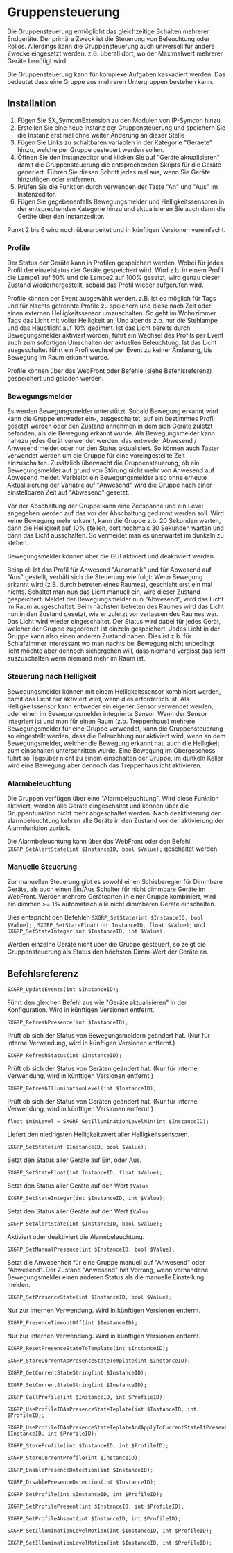 
# Gruppensteuerung
Die Gruppensteuerung ermöglicht das gleichzeitige Schalten mehrerer Endgeräte. Der primäre Zweck ist die Steuerung von Beleuchtung oder Rollos. Allerdings kann die Gruppensteuerung auch universell für andere Zwecke eingesetzt werden. z.B. überall dort, wo der Maximalwert mehrerer Geräte benötigt wird.

Die Gruppensteuerung kann für komplexe Aufgaben kaskadiert werden. Das bedeutet dass eine Gruppe aus mehreren Untergruppen bestehen kann.

## Installation
1.  Fügen Sie SX_SymconExtension zu den Modulen von IP-Symcon hinzu.
2.  Erstellen Sie eine neue Instanz der Gruppensteuerung und speichern Sie die Instanz erst mal ohne weiter Änderung an dieser Stelle
3.  Fügen Sie Links zu schaltbaren variablen in der Kategorie "Geraete" hinzu, welche per Gruppe gesteuert werden sollen.
4.  Öffnen Sie den Instanzeditor und klicken Sie auf "Geräte aktualisieren" damit die Gruppensteuerung die entsprechenden Skripts für die Geräte generiert. Führen Sie diesen Schritt jedes mal aus, wenn Sie Geräte hinzufügen oder entfernen.
5.  Prüfen Sie die Funktion durch verwenden der Taste "An" und "Aus" im Instanzeditor.
6. Fügen Sie gegebenenfalls Bewegungsmelder und Helligkeitssensoren in der entsprechenden Kategorie hinzu und aktualisieren Sie auch dann die Geräte über den Instanzeditor.

Punkt 2 bis 6 wird noch überarbeitet und in künftigen Versionen vereinfacht.

### Profile
Der Status der Geräte kann in Profilen gespeichert werden. Wobei für jedes Profil der einzelstatus der Geräte gespeichert wird. Wird z.b. in einem Profil die Lampe1 auf 50% und die Lampe2 auf 100% gesetzt, wird genau dieser Zustand wiederhergestellt, sobald das Profil wieder aufgerufen wird.

Profile können per Event ausgewählt werden. z.B. ist es möglich für Tags und für Nachts getrennte Profile zu speichern und diese nach Zeit oder einen externen Helligkeitssensor umzuschalten. So geht im Wohnzimmer Tags das Licht mit voller Helligkeit an. Und abends z.b. nur die Stehlampe und das Hauptlicht auf 10% gedimmt.
Ist das Licht bereits durch Bewegungsmelder aktiviert worden, führt ein Wechsel des Profils per Event auch zum sofortigen Umschalten der aktuellen Beleuchtung. Ist das Licht ausgeschaltet führt ein Profilwechsel per Event zu keiner Änderung, bis Bewegung im Raum erkannt wurde.

Profile können über das WebFront oder Befehle (siehe Befehlsreferenz) gespeichert und geladen werden.



### Bewegungsmelder
Es werden Bewegungsmelder unterstützt. Sobald Bewegung erkannt wird kann die Gruppe entweder ein-, ausgeschaltet, auf ein bestimmtes Profil gesetzt werden oder den Zustand annehmen in dem sich Geräte zuletzt befanden, als die Bewegung erkannt wurde. Als Bewegungsmelder kann nahezu jedes Gerät verwendet werden, das entweder Abwesend / Anwesend meldet oder nur den Status aktualisiert. So können auch Taster verwendet werden um die Gruppe für eine voreingestellte Zeit einzuschalten. Zusätzlich überwacht die Gruppensteuerung, ob ein Bewegungsmelder auf grund von Störung nicht mehr von Anwesend auf Abwesend meldet. Verbleibt ein Bewegungsmelder also ohne erneute Aktualisierung der Variable auf "Anwesend" wird die Gruppe nach einer einstellbaren Zeit auf "Abwesend" gesetzt.

Vor der Abschaltung der Gruppe kann eine Zeitspanne und ein Level angegeben werden auf das vor der Abschaltung gedimmt werden soll. Wird keine Bewegung mehr erkannt, kann die Gruppe z.b. 20 Sekunden warten, dann die Helligkeit auf 10% stellen, dort nochmals 30 Sekunden warten und dann das Licht ausschalten. So vermeidet man es unerwartet im dunkeln zu stehen.

Bewegungsmelder können über die GUI aktiviert und deaktiviert werden. 

Beispiel:
Ist das Profil für Anwesend "Automatik" und für Abwesend auf "Aus" gestellt, verhält sich die Steuerung wie folgt: Wenn Bewegung erkannt wird (z.B. durch betreten eines Raumes), geschieht erst ein mal nichts. Schaltet man nun das Licht manuell ein, wird dieser Zustand gespeichert. Meldet der Bewegungsmelder nun "Abwesend", wird das Licht im Raum ausgeschaltet. Beim nächsten betreten des Raumes wird das Licht nun in den Zustand gesetzt, wie er zuletzt vor verlassen des Raumes war. Das Licht wird wieder eingeschaltet. Der Status wird dabei für jedes Gerät, welcher der Gruppe zugeordnet ist einzeln gespeichert. Jedes Licht in der Gruppe kann also einen anderen Zustand haben. Dies ist z.b. für Schlafzimmer interessant wo man nachts bei Bewegung nicht unbedingt licht möchte aber dennoch sichergehen will, dass niemand vergisst das licht auszuschalten wenn niemand mehr im Raum ist.

### Steuerung nach Helligkeit
Bewegungsmelder können mit einem Helligkeitssensor kombiniert werden, damit das Licht nur aktiviert wird, wenn dies erforderlich ist. Als Helligkeitssensor kann entweder ein eigener Sensor verwendet werden, oder einen im Bewegungsmelder integrierte Sensor. Wenn der Sensor integriert ist und man für einen Raum (z.b. Treppenhaus) mehrere Bewegungsmelder für eine Gruppe verwendet, kann die Gruppensteuerung so eingestellt werden, dass die Beleuchtung nur aktiviert wird, wenn an dem Bewegungsmelder, welcher die Bewegung erkannt hat, auch die Helligkeit zum einschalten unterschritten wurde. Eine Bewegung im Obergeschoss führt so Tagsüber nicht zu einem einschalten der Gruppe, im dunkeln Keller wird eine Bewegung aber dennoch das Treppenhauslicht aktivieren.

### Alarmbeleuchtung
Die Gruppen verfügen über eine "Alarmbeleuchtung". Wird diese Funktion aktiviert, werden alle Geräte eingeschaltet und können über die Gruppenfunktion nicht mehr abgeschaltet werden. Nach deaktivierung der alarmbeleuchtung kehren alle Geräte in den Zustand vor der aktivierung der Alarmfunktion zurück.

Die Alarmbeleuchtung kann über das WebFront oder den Befehl `SXGRP_SetAlertState(int $InstanceID, bool $Value);` geschaltet werden.

### Manuelle Steuerung
Zur manuellen Steuerung gibt es sowohl einen Schieberegler für Dimmbare Geräte, als auch einen Ein/Aus Schalter für nicht dimmbare Geräte im WebFront. Werden mehrere Gerätearten in einer Gruppe kombiniert, wird ein dimmen >= 1% automatisch alle nicht dimmbaren Geräte einschalten.

Dies entspricht den Befehlen `SXGRP_SetState(int $InstanceID, bool $Value);` , `SXGRP_SetStateFloat(int InstanceID, float $Value);` und `SXGRP_SetStateInteger(int $InstanceID, int $Value); `

Werden einzelne Geräte nicht über die Gruppe gesteuert, so zeigt die Gruppensteuerung als Status den höchsten Dimm-Wert der Geräte an.

## Befehlsreferenz
```
SXGRP_UpdateEvents(int $InstanceID);
```
Führt den gleichen Befehl aus wie "Geräte aktualisieren" in der Konfiguration.
Wird in künftigen Versionen entfernt.


```
SXGRP_RefreshPresence(int $InstanceID);
```
Prüft ob sich der Status von Bewegungsmeldern geändert hat. (Nur für interne Verwendung, wird in künftigen Versionen entfernt.)


```
SXGRP_RefreshStatus(int $InstanceID);
```
Prüft ob sich der Status von Geräten geändert hat. (Nur für interne Verwendung, wird in künftigen Versionen entfernt.)


```
SXGRP_RefreshIlluminationLevel(int $InstanceID);
```
Prüft ob sich der Status von Geräten geändert hat. (Nur für interne Verwendung, wird in künftigen Versionen entfernt.)


```
float $minLevel = SXGRP_GetIlluminationLevelMin(int $InstanceID);
```
Liefert den niedrigsten Helligkeitswert aller Helligkeitssensoren.


```
SXGRP_SetState(int $InstanceID, bool $Value);
```
Setzt den Status aller Geräte auf Ein, oder Aus.

```
SXGRP_SetStateFloat(int InstanceID, float $Value);
```
Setzt den Status aller Geräte auf den Wert `$Value`

```
SXGRP_SetStateInteger(int $InstanceID, int $Value);
```
Setzt den Status aller Geräte auf den Wert `$Value`

```
SXGRP_SetAlertState(int $InstanceID, bool $Value);
```
Aktiviert oder deaktiviert die Alarmbeleuchtung.

```
SXGRP_SetManualPresence(int $InstanceID, bool $Value);
```
Setzt die Anwesenheit für eine Gruppe manuell auf "Anwesend" oder "Abwesend". Der  Zustand "Anwesend" hat Vorrang, wenn vorhandene Bewegungsmelder einen anderen Status als die manuelle Einstellung melden.

```
SXGRP_SetPresenceState(int $InstanceID, bool $Value);
```
Nur zur internen Verwendung. Wird in künftigen Versionen entfernt.

```
SXGRP_PresenceTimeoutOff(int $InstanceID);
```
Nur zur internen Verwendung. Wird in künftigen Versionen entfernt.

```
SXGRP_ResetPresenceStateToTemplate(int $InstanceID);
```

```
SXGRP_StoreCurrentAsPresenceStateTemplate(int $InstanceID);
```

```
SXGRP_GetCurrentStateString(int $InstanceID);
```

```
SXGRP_SetCurrentStateString(int $InstanceID);
```

```
SXGRP_CallProfile(int $InstanceID, int $ProfileID);
```

```
SXGRP_UseProfileIDAsPresenceStateTeplate(int $InstanceID, int $ProfileID);
```

```
SXGRP_UseProfileIDAsPresenceStateTeplateAndApplyToCurrentStateIfPresent(int $InstanceID, int $ProfileID);
```

```
SXGRP_StoreProfile(int $InstanceID, int $ProfileID);
```

```
SXGRP_StoreCurrentProfile(int $InstanceID);
```

```
SXGRP_EnablePresenceDetection(int $InstanceID);
```

```
SXGRP_DisablePresenceDetection(int $InstanceID);
```

```
SXGRP_SetProfile(int $InstanceID, int $ProfileID);
```

```
SXGRP_SetProfilePresent(int $InstanceID, int $ProfileID);
```

```
SXGRP_SetProfileAbsent(int $InstanceID, int $ProfileID);
```

```
SXGRP_SetIlluminationLevelMotion(int $InstanceID, int $ProfileID);
```

```
SXGRP_SetIlluminationLevelMotion(int $InstanceID, int $ProfileID);
```

